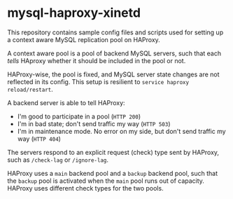 # mysql-haproxy-xinetd

This repository contains sample config files and scripts used for setting up a context aware MySQL replication pool on HAProxy.

A context aware pool is a pool of backend MySQL servers, such that each _tells_ HAproxy whether it should be included in the pool or not.

HAProxy-wise, the pool is fixed, and MySQL server state changes are not reflected in its config. This setup is resilient to `service haproxy reload/restart`.

A backend server is able to tell HAProxy:

- I'm good to participate in a pool (`HTTP 200`)
- I'm in bad state; don't send traffic my way (`HTTP 503`)
- I'm in maintenance mode. No error on my side, but don't send traffic my way (`HTTP 404`)

The servers respond to an explicit request (check) type sent by HAProxy, such as `/check-lag` or `/ignore-lag`.

HAProxy uses a `main` backend pool and a `backup` backend pool, such that the `backup` pool is activated when the `main` pool runs out of capacity. HAProxy uses different check types for the two pools.
